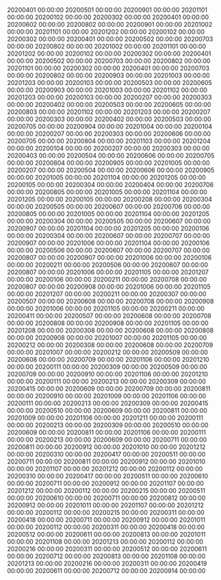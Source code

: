 
20200401 00:00:00
20200501 00:00:00
20200901 00:00:00
20201101 00:00:00
20200102 00:00:00
20200302 00:00:00
20200401 00:00:00
20200602 00:00:00
20200802 00:00:00
20200901 00:00:00
20201002 00:00:00
20201101 00:00:00
20201202 00:00:00
20200102 00:00:00
20200302 00:00:00
20200401 00:00:00
20200502 00:00:00
20200703 00:00:00
20200802 00:00:00
20201002 00:00:00
20201101 00:00:00
20201202 00:00:00
20200102 00:00:00
20200302 00:00:00
20200401 00:00:00
20200502 00:00:00
20200703 00:00:00
20200802 00:00:00
20201101 00:00:00
20200302 00:00:00
20200401 00:00:00
20200703 00:00:00
20200802 00:00:00
20200903 00:00:00
20201003 00:00:00
20201203 00:00:00
20200103 00:00:00
20200503 00:00:00
20200605 00:00:00
20200903 00:00:00
20201003 00:00:00
20201102 00:00:00
20201203 00:00:00
20200103 00:00:00
20200207 00:00:00
20200303 00:00:00
20200402 00:00:00
20200503 00:00:00
20200605 00:00:00
20200803 00:00:00
20201102 00:00:00
20201203 00:00:00
20200207 00:00:00
20200303 00:00:00
20200402 00:00:00
20200503 00:00:00
20200705 00:00:00
20200904 00:00:00
20201004 00:00:00
20200104 00:00:00
20200207 00:00:00
20200303 00:00:00
20200606 00:00:00
20200705 00:00:00
20200804 00:00:00
20201103 00:00:00
20201204 00:00:00
20200104 00:00:00
20200207 00:00:00
20200303 00:00:00
20200403 00:00:00
20200504 00:00:00
20200606 00:00:00
20200705 00:00:00
20200804 00:00:00
20200905 00:00:00
20201005 00:00:00
20200207 00:00:00
20200504 00:00:00
20200606 00:00:00
20200905 00:00:00
20201005 00:00:00
20201104 00:00:00
20201205 00:00:00
20200105 00:00:00
20200304 00:00:00
20200404 00:00:00
20200706 00:00:00
20200805 00:00:00
20201005 00:00:00
20201104 00:00:00
20201205 00:00:00
20200105 00:00:00
20200208 00:00:00
20200304 00:00:00
20200505 00:00:00
20200607 00:00:00
20200706 00:00:00
20200805 00:00:00
20201005 00:00:00
20201104 00:00:00
20201205 00:00:00
20200304 00:00:00
20200505 00:00:00
20200607 00:00:00
20200907 00:00:00
20201104 00:00:00
20201205 00:00:00
20200106 00:00:00
20200304 00:00:00
20200607 00:00:00
20200707 00:00:00
20200907 00:00:00
20201006 00:00:00
20201104 00:00:00
20200106 00:00:00
20200506 00:00:00
20200607 00:00:00
20200707 00:00:00
20200807 00:00:00
20200907 00:00:00
20201006 00:00:00
20200106 00:00:00
20200211 00:00:00
20200506 00:00:00
20200607 00:00:00
20200807 00:00:00
20201006 00:00:00
20201105 00:00:00
20201207 00:00:00
20200106 00:00:00
20200211 00:00:00
20200708 00:00:00
20200807 00:00:00
20200908 00:00:00
20201006 00:00:00
20201105 00:00:00
20201207 00:00:00
20200211 00:00:00
20200307 00:00:00
20200507 00:00:00
20200608 00:00:00
20200708 00:00:00
20200908 00:00:00
20201006 00:00:00
20201105 00:00:00
20200211 00:00:00
20200411 00:00:00
20200507 00:00:00
20200608 00:00:00
20200708 00:00:00
20200808 00:00:00
20200908 00:00:00
20201105 00:00:00
20201208 00:00:00
20200308 00:00:00
20200608 00:00:00
20200808 00:00:00
20200908 00:00:00
20201007 00:00:00
20201105 00:00:00
20200212 00:00:00
20200308 00:00:00
20200608 00:00:00
20200709 00:00:00
20201007 00:00:00
20200212 00:00:00
20200509 00:00:00
20200608 00:00:00
20200709 00:00:00
20201106 00:00:00
20201210 00:00:00
20200111 00:00:00
20200309 00:00:00
20200509 00:00:00
20200709 00:00:00
20200910 00:00:00
20201106 00:00:00
20201210 00:00:00
20200111 00:00:00
20200213 00:00:00
20200309 00:00:00
20200415 00:00:00
20200609 00:00:00
20200709 00:00:00
20200811 00:00:00
20200910 00:00:00
20201009 00:00:00
20201106 00:00:00
20200111 00:00:00
20200213 00:00:00
20200309 00:00:00
20200415 00:00:00
20200510 00:00:00
20200609 00:00:00
20200811 00:00:00
20201009 00:00:00
20201106 00:00:00
20201211 00:00:00
20200111 00:00:00
20200213 00:00:00
20200309 00:00:00
20200510 00:00:00
20200609 00:00:00
20200811 00:00:00
20201106 00:00:00
20200111 00:00:00
20200213 00:00:00
20200609 00:00:00
20200711 00:00:00
20200811 00:00:00
20200912 00:00:00
20201010 00:00:00
20201212 00:00:00
20200310 00:00:00
20200417 00:00:00
20200511 00:00:00
20200711 00:00:00
20200811 00:00:00
20200912 00:00:00
20201010 00:00:00
20201107 00:00:00
20201212 00:00:00
20200112 00:00:00
20200310 00:00:00
20200417 00:00:00
20200511 00:00:00
20200610 00:00:00
20200711 00:00:00
20200912 00:00:00
20201107 00:00:00
20201212 00:00:00
20200112 00:00:00
20200215 00:00:00
20200511 00:00:00
20200610 00:00:00
20200711 00:00:00
20200812 00:00:00
20200912 00:00:00
20201011 00:00:00
20201107 00:00:00
20201212 00:00:00
20200112 00:00:00
20200215 00:00:00
20200311 00:00:00
20200418 00:00:00
20200711 00:00:00
20200912 00:00:00
20201011 00:00:00
20200112 00:00:00
20200311 00:00:00
20200418 00:00:00
20200512 00:00:00
20200611 00:00:00
20200813 00:00:00
20201011 00:00:00
20201108 00:00:00
20201213 00:00:00
20200112 00:00:00
20200216 00:00:00
20200311 00:00:00
20200512 00:00:00
20200611 00:00:00
20200712 00:00:00
20200813 00:00:00
20201108 00:00:00
20201213 00:00:00
20200216 00:00:00
20200311 00:00:00
20200419 00:00:00
20200611 00:00:00
20200712 00:00:00
20200914 00:00:00